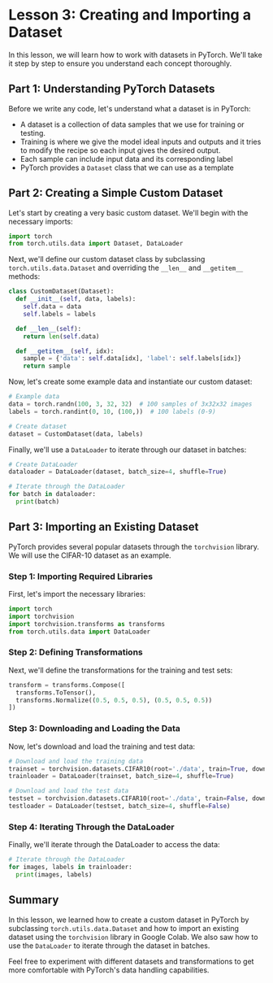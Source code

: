 # Lesson 3: Creating and Importing a Dataset

In this lesson, we will learn how to work with datasets in PyTorch. We'll take it step by step to ensure you understand each concept thoroughly.

## Part 1: Understanding PyTorch Datasets

Before we write any code, let's understand what a dataset is in PyTorch:

- A dataset is a collection of data samples that we use for training or testing.
- Training is where we give the model ideal inputs and outputs and it tries to modify the recipe so each input gives the desired output.
- Each sample can include input data and its corresponding label
- PyTorch provides a `Dataset` class that we can use as a template

## Part 2: Creating a Simple Custom Dataset

Let's start by creating a very basic custom dataset. We'll begin with the necessary imports:

```python
import torch
from torch.utils.data import Dataset, DataLoader
```

Next, we'll define our custom dataset class by subclassing `torch.utils.data.Dataset` and overriding the `__len__` and `__getitem__` methods:

```python
class CustomDataset(Dataset):
  def __init__(self, data, labels):
    self.data = data
    self.labels = labels

  def __len__(self):
    return len(self.data)

  def __getitem__(self, idx):
    sample = {'data': self.data[idx], 'label': self.labels[idx]}
    return sample
```

Now, let's create some example data and instantiate our custom dataset:

```python
# Example data
data = torch.randn(100, 3, 32, 32)  # 100 samples of 3x32x32 images
labels = torch.randint(0, 10, (100,))  # 100 labels (0-9)

# Create dataset
dataset = CustomDataset(data, labels)
```

Finally, we'll use a `DataLoader` to iterate through our dataset in batches:

```python
# Create DataLoader
dataloader = DataLoader(dataset, batch_size=4, shuffle=True)

# Iterate through the DataLoader
for batch in dataloader:
  print(batch)
```

## Part 3: Importing an Existing Dataset

PyTorch provides several popular datasets through the `torchvision` library. We will use the CIFAR-10 dataset as an example.

### Step 1: Importing Required Libraries

First, let's import the necessary libraries:

```python
import torch
import torchvision
import torchvision.transforms as transforms
from torch.utils.data import DataLoader
```

### Step 2: Defining Transformations

Next, we'll define the transformations for the training and test sets:

```python
transform = transforms.Compose([
  transforms.ToTensor(),
  transforms.Normalize((0.5, 0.5, 0.5), (0.5, 0.5, 0.5))
])
```

### Step 3: Downloading and Loading the Data

Now, let's download and load the training and test data:

```python
# Download and load the training data
trainset = torchvision.datasets.CIFAR10(root='./data', train=True, download=True, transform=transform)
trainloader = DataLoader(trainset, batch_size=4, shuffle=True)

# Download and load the test data
testset = torchvision.datasets.CIFAR10(root='./data', train=False, download=True, transform=transform)
testloader = DataLoader(testset, batch_size=4, shuffle=False)
```

### Step 4: Iterating Through the DataLoader

Finally, we'll iterate through the DataLoader to access the data:

```python
# Iterate through the DataLoader
for images, labels in trainloader:
  print(images, labels)
```

## Summary

In this lesson, we learned how to create a custom dataset in PyTorch by subclassing `torch.utils.data.Dataset` and how to import an existing dataset using the `torchvision` library in Google Colab. We also saw how to use the `DataLoader` to iterate through the dataset in batches.

Feel free to experiment with different datasets and transformations to get more comfortable with PyTorch's data handling capabilities.
